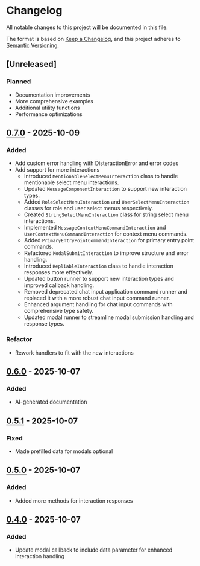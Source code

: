# Changelog

All notable changes to this project will be documented in this file.

The format is based on [Keep a Changelog](https://keepachangelog.com/en/1.0.0/),
and this project adheres to [Semantic Versioning](https://semver.org/spec/v2.0.0.html).

## [Unreleased]

### Planned

-   Documentation improvements
-   More comprehensive examples
-   Additional utility functions
-   Performance optimizations

## [0.7.0] - 2025-10-09

### Added

-   Add custom error handling with DisteractionError and error codes
-   Add support for more interactions
    -   Introduced `MentionableSelectMenuInteraction` class to handle mentionable select menu interactions.
    -   Updated `MessageComponentInteraction` to support new interaction types.
    -   Added `RoleSelectMenuInteraction` and `UserSelectMenuInteraction` classes for role and user select menus respectively.
    -   Created `StringSelectMenuInteraction` class for string select menu interactions.
    -   Implemented `MessageContextMenuCommandInteraction` and `UserContextMenuCommandInteraction` for context menu commands.
    -   Added `PrimaryEntryPointCommandInteraction` for primary entry point commands.
    -   Refactored `ModalSubmitInteraction` to improve structure and error handling.
    -   Introduced `RepliableInteraction` class to handle interaction responses more effectively.
    -   Updated button runner to support new interaction types and improved callback handling.
    -   Removed deprecated chat input application command runner and replaced it with a more robust chat input command runner.
    -   Enhanced argument handling for chat input commands with comprehensive type safety.
    -   Updated modal runner to streamline modal submission handling and response types.

### Refactor

-   Rework handlers to fit with the new interactions

[0.7.0]: https://github.com/tuasananh/disteractions/releases/tag/v0.7.0

## [0.6.0] - 2025-10-07

### Added

-   AI-generated documentation

[0.6.0]: https://github.com/tuasananh/disteractions/releases/tag/v0.6.0

## [0.5.1] - 2025-10-07

### Fixed

-   Made prefilled data for modals optional

[0.5.1]: https://github.com/tuasananh/disteractions/releases/tag/v0.5.1

## [0.5.0] - 2025-10-07

### Added

-   Added more methods for interaction responses

[0.5.0]: https://github.com/tuasananh/disteractions/releases/tag/v0.5.0

## [0.4.0] - 2025-10-07

### Added

-   Update modal callback to include data parameter for enhanced interaction handling

[0.4.0]: https://github.com/tuasananh/disteractions/releases/tag/v0.4.0
